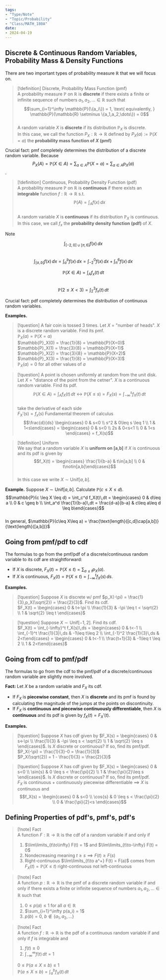 ```yaml
---
tags:
- "Type/Note"
- "Topic/Probability"
- "Class/MATH_180A"
date:
- 2024-04-19
---
```

## Discrete & Continuous Random Variables, Probability Mass & Density Functions  

There are two important types of probability measure $\mathbb{R}$ that we will focus on.  

> [!definition] Discrete, Probability Mass Function (pmf)  
> A probability measure $\mathbb{P}$ on $\mathbb{R}$ is **discrete** if there exists a finite or infinite sequence of numbers $a_1,a_2,\dots \in \mathbb{R}$ such that  
> $$\sum_{i=1}^\infty \mathbb{P}(\{a_i\}) = 1, \text{ equivalently, } \mathbb{P}(\mathbb{R} \setminus \{a_1,a_2,\dots\}) = 0$$  
> A random variable $X$ is **discrete** if its distribution $\mathbb{P}_X$ is discrete.  
> In this case, we call the function $P_X:\mathbb{R} \to \mathbb{R}$ defined by $P_X(a) := \mathbb{P}(X=a)$ the **probability mass function of $X$ (pmf)**  

Crucial fact: pmf completely determines the distribution of a discrete random variable. Because $$P_X(A) = \mathbb{P}(X \in A) = \sum_{a \in A} \mathbb{P}(X=a) = \sum_{a \in A} p_X(a)$$.  

> [!definition] Continuous, Probability Density Function (pdf)  
> A probability measure $\mathbb{P}$ on $\mathbb{R}$ is **continuous** if there exists an **integrable** function $f:\mathbb{R} \to \mathbb{R}$ s.t.  
> $$\mathbb{P}(A) = \int_A f(x)\,dx$$  
> A random variable $X$ is **continuous** if its distribution $\mathbb{P}_X$ is continuous.  
> In this case, we call $f_x$ the **probability density function (pdf)** of $X$.  

> [!note]  
> $$\int_{[-2,0]\cup [\pi,6]} f(x)\,dx$$  
> $$\int_{[a,b]} f(x)\,dx = \int_a^b f(x)\,dx = \int_{-2}^0 f(x)\,dx + \int_\pi^6 f(x)\,dx$$  
>  
> $$\mathbb{P}(X\in A) = \int_A f_x(t)\,dt$$  
> $$\mathbb{P}(2\leq X<3) = \int_2^3 f_x(t)\,dt$$  

Crucial fact: pdf completely determines the distribution of continuous random variables.  

**Examples.**  

> [!question] A fair coin is tossed 3 times. Let $X$ = "number of heads". $X$ is a discrete random variable. Find its pmf.  
> $\mathbb{P}_X(a) = \mathbb{P}(X=a)$  
> $\mathbb{P}_X(0) = \frac{1}{8} = \mathbb{P}(X=0)$  
> $\mathbb{P}_X(1) = \frac{3}{8} = \mathbb{P}(X=1)$  
> $\mathbb{P}_X(2) = \frac{3}{8} = \mathbb{P}(X=2)$  
> $\mathbb{P}_X(3) = \frac{1}{8} = \mathbb{P}(X=3)$  
> $\mathbb{P}_X(a) = 0$ for all other values of $a$  

> [!question] A point is chosen uniformly at random from the unit disk. Let $X$ = "distance of the point from the cetner". $X$ is a continuous random variable. Find its pdf.  
> $$\mathbb{P}(X \in A) = \int_A f_X(t)\,dt \leftrightarrow \mathbb{P}(X\leq s) = F_X(s) = \int_{-\infty}^s f_X(t)\,dt$$  
> take the derivative of each side  
> $F_X'(s) = f_x(s)$ Fundamental theorem of calculus  
> $$\frac{d}{ds} \begin{cases} 0 & s<0 \\ s^2 & 0\leq s \leq 1 \\ 1 & 1<s\end{cases} = \begin{cases} 0 & s<0 \\ 2s & 0<s<1 \\ 0 & 1<s \end{cases} = f_X(s)$$  

> [!definition] Uniform  
> We say that a random variable $X$ is **uniform on [a,b]** if $X$ is continuous and its pdf is given by  
> $$f_X(t) = \begin{cases} \frac{1}{b-a} & t\in[a,b] \\ 0 & t\notin[a,b]\end{cases}$$  
> In this case we write $X \sim \text{Unif}[a,b]$.  

**Example.** Suppose $X \sim \text{Unif}[a,b]$. Calculate $\mathbb{P}(c\leq X\leq d)$.  
$$\mathbb{P}(c \leq X \leq d) = \int_c^d f_X(t)\,dt = \begin{cases} 0 & d\leq a \\ 0 & c \geq b \\ \int_a^d \frac{1}{b-a}\,dt = \frac{d-a}{b-a} & c\leq a\leq d \leq b\end{cases}$$  
In general, $\mathbb{P}(c\leq X\leq a) = \frac{\text{length}([c,d]\cap[a,b])}{\text{length}([a,b])}$  

## Going from pmf/pdf to cdf  

The formulas to go from the pmf/pdf of a discrete/continuous random variable to its cdf are straightforward:  
- If $X$ is discrete, $F_X(t) = \mathbb{P}(X\leq t) = \sum_{a\leq t} p_X(a)$.  
- If $X$ is continuous, $F_X(t) = \mathbb{P}(X\leq t) = \int_{-\infty}^t f_X(s)\,ds$.  

**Examples.**  

> [!question] Suppose $X$ is discrete w/ pmf $p_X(-\pi) = \frac{1}{3},p_X(\sqrt{2}) = \frac{2}{3}$. Find its cdf.  
> $F_X(t) = \begin{cases} 0 & t<-\pi \\ \frac{1}{3} & -\pi \leq t < \sqrt{2} \\ 1 & \sqrt{2} \leq t \end{cases}$  

> [!question] Suppose $X \sim \text{Unif}[-1,2]$. Find its cdf.  
> $F_X(t) = \int_{-\infty}^t f_X(s)\,ds = \begin{cases} 0 & t<-1 \\ \int_{-1}^t \frac{1}{3}\,ds & -1\leq t\leq 2 \\ \int_{-1}^2 \frac{1}{3}\,ds & 2<t\end{cases} = \begin{cases} 0 & t<-1 \\ \frac{t+1}{3} & -1\leq t \leq 2 \\ 1 & 2<t\end{cases}$  

## Going from cdf to pmf/pdf  

The formulas to go from the cdf to the pmf/pdf of a discrete/continuous random variable are slightly more involved.  

**Fact:** Let $X$ be a random variable and $F_X$ its cdf.  
- If $F_X$ is **piecewise constant**, then $X$ is **discrete** and its pmf is found by calculating the magnitude of the jumps at the points on discontinuity.  
- If $F_X$ is **continuous and piecewise continuously differentiable**, then $X$ is **continuous** and its pdf is given by $f_X(t)=F_X'(t)$.  

**Examples.**  

> [!question] Suppose $X$ has cdf given by $F_X(s) = \begin{cases} 0 & s<-\pi \\ \frac{1}{3} & -\pi \leq s < \sqrt{2} \\ 1 & \sqrt{2} \leq s \end{cases}$. Is $X$ discrete or continuous? If so, find its pmf/pdf.  
> $P_X(-\pi) = \frac{1}{3}-0 = \frac{1}{3}$  
> $P_X(\sqrt{2}) = 1 - \frac{1}{3} = \frac{2}{3}$  

> [!question] Suppose $X$ has cdf given by $F_X(s) = \begin{cases} 0 & s<0 \\ \sin{s} & 0 \leq s < \frac{\pi}{2} \\ 1 & \frac{\pi}{2}\leq s \end{cases}$. Is $X$ discrete or continuous? If so, find its pmf/pdf.  
> $F_X$ is continuous + continuously piecewise differentiable $\implies$ $X$ is continuous and  
> $$f_X(s) = \begin{cases} 0 & s<0 \\ \cos{s} & 0 \leq s < \frac{\pi}{2} \\ 0 & \frac{\pi}{2}<s \end{cases}$$  

## Defining Properties of pdf's, pmf's, pdf's  

> [!note] Fact  
> A function $F:\mathbb{R}\to\mathbb{R}$ is the cdf of a random variable if and only if  
> 1. $\lim\limits_{t\to\infty} F(t) = 1$ and $\lim\limits_{t\to-\infty} F(t) = 0$  
> 2. Nondecreasing meaning $t\geq s \implies F(t) \geq F(s)$  
> 3. Right-continuous $\lim\limits_{t\to a^+} F(t) = F(a)$ comes from $F_X(t) = \mathbb{P}(X\leq t)$ right-continuous
>    not left-continuous  

> [!note] Fact  
> A function $p: \mathbb{R}\to\mathbb{R}$ is the pmf of a discrete random variable if and only if there exists a finite or infinite sequence of numbers $a_1,a_2,\dots\in \mathbb{R}$ such that  
> 1. $0\leq p(a)\leq 1$ for all $a\in \mathbb{R}$  
> 2. $\sum_{i=1}^\infty p(a_i) = 1$  
> 3. $p(b)=0$, $b\notin\{a_1,a_2,\dots\}$  

> [!note] Fact  
> A function $f:\mathbb{R}\to\mathbb{R}$ is the pdf of a continuous random variable if and only if $f$ is integrable and  
> 1. $f(t)\geq 0$  
> 2. $\int_{-\infty}^\infty f(t)\,dt = 1$  
>  
> $0\leq \mathbb{P}(a\leq X\leq b) \leq 1$  
> $\mathbb{P}(a\leq X\leq b) = \int_a^b f_X(t)\,dt$  
